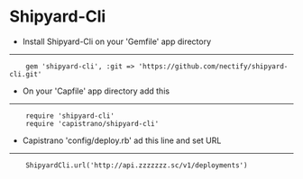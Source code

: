 
Shipyard-Cli
============

- Install Shipyard-Cli on your 'Gemfile' app directory
----------------------------

		gem 'shipyard-cli', :git => 'https://github.com/nectify/shipyard-cli.git'


- On your 'Capfile' app directory add this
----------------------------

		require 'shipyard-cli'
		require 'capistrano/shipyard-cli'


- Capistrano 'config/deploy.rb' ad this line and set URL
----------------------------

		ShipyardCli.url('http://api.zzzzzzz.sc/v1/deployments')
